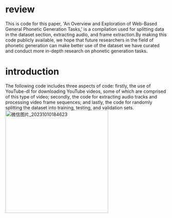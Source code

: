 # review
This is code for this paper, 'An Overview and Exploration of Web-Based General Phonetic Generation Tasks,' is a compilation used for splitting data in the dataset section, extracting audio, and frame extraction.By making this code publicly available, we hope that future researchers in the field of phonetic generation can make better use of the dataset we have curated and conduct more in-depth research on phonetic generation tasks.
# introduction
The following code includes three aspects of code: firstly, the use of YouTube-dl for downloading YouTube videos, some of which are comprised of this type of video; secondly, the code for extracting audio tracks and processing video frame sequences; and lastly, the code for randomly splitting the dataset into training, testing, and validation sets.
<img width="320" alt="微信图片_20231010184623" src="https://github.com/stq5515/overviewcode/assets/115406395/92f3eace-f2b4-4482-b201-1f0f4ea8a6a4">
